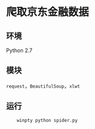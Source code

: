 # 爬取京东金融数据

## 环境

Python 2.7

## 模块

`request`，`BeautifulSoup`，`xlwt`

## 运行

```
    winpty python spider.py
```